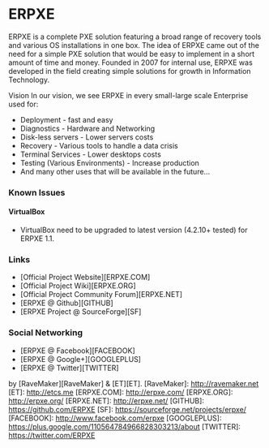 ERPXE
=====

ERPXE is a complete PXE solution featuring a broad range of recovery tools and various OS installations in one box.
The idea of ERPXE came out of the need for a simple PXE solution that would be easy to implement in a short amount of time and money.
Founded in 2007 for internal use, ERPXE was developed in the field creating simple solutions for growth in Information Technology.

Vision
In our vision, we see ERPXE in every small-large scale Enterprise used for:

* Deployment - fast and easy
* Diagnostics - Hardware and Networking
* Disk-less servers - Lower servers costs
* Recovery - Various tools to handle a data crisis
* Terminal Services - Lower desktops costs
* Testing (Various Environments) - Increase production
* And many other uses that will be available in the future...

### Known Issues

#### VirtualBox
* VirtualBox need to be upgraded to latest version (4.2.10+ tested) for ERPXE 1.1.

### Links

* [Official Project Website][ERPXE.COM]
* [Official Project Wiki][ERPXE.ORG]
* [Official Project Community Forum][ERPXE.NET]
* [ERPXE @ Github][GITHUB]
* [ERPXE Project @ SourceForge][SF]

### Social Networking
* [ERPXE @ Facebook][FACEBOOK]
* [ERPXE @ Google+][GOOGLEPLUS]
* [ERPXE @ Twitter][TWITTER]


by [RaveMaker][RaveMaker] & [ET][ET].
[RaveMaker]: http://ravemaker.net
[ET]: http://etcs.me
[ERPXE.COM]: http://erpxe.com/
[ERPXE.ORG]: http://erpxe.org/
[ERPXE.NET]: http://erpxe.net/
[GITHUB]: https://github.com/ERPXE
[SF]: https://sourceforge.net/projects/erpxe/
[FACEBOOK]: http://www.facebook.com/erpxe
[GOOGLEPLUS]: https://plus.google.com/110564784966828303213/about
[TWITTER]: https://twitter.com/ERPXE
